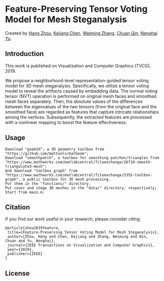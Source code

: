 # Feature-Preserving Tensor Voting Model for Mesh Steganalysis
Created by [Hang Zhou](http://home.ustc.edu.cn/~zh2991/), [Kejiang Chen](http://home.ustc.edu.cn/~chenkj/), [Weiming Zhang](http://staff.ustc.edu.cn/~zhangwm/index.html), [Chuan Qin](https://scholar.google.com/citations?user=872LJo0AAAAJ&hl=en&oi=ao), [Nenghai Yu](http://staff.ustc.edu.cn/~ynh/).

Introduction
--
This work is published on Visualization and Computer Graphics (TVCG), 2019. 

We propose a neighborhood-level representation-guided tensor voting model for 3D mesh steganalysis. Specifically, we utilize a tensor voting model to reveal the artifacts caused by embedding data. The normal voting tensor (NVT) operation is performed on original mesh faces and smoothed mesh faces separately. Then, the absolute values of the differences between the eigenvalues of the two tensors (from the original face and the smoothed face) are regarded as features that capture intricate relationships among the vertices. Subsequently, the extracted features are processed with a nonlinear mapping to boost the feature effectiveness. 


Usage
--


    Download "geom3d", a 3D geometry toolbox from "https://github.com/mattools/matGeom"; 
    Download "smoothpatch", a toolbox for smoothing patches/triangles from "https://www.mathworks.com/matlabcentral/fileexchange/26710-smooth-triangulated-mesh"; 
    And download "toolbox_graph" from "https://www.mathworks.com/matlabcentral/fileexchange/5355-toolbox-graph", a public toolbox for 3D mesh processing. 
    Put them in the "functions/" directory.
    Put cover and stego 3D meshes in the "data/" directory, respectively;
    Start from main.m.


Citation
--
If you find our work useful in your research, please consider citing:

    @article{zhou2019feature,
     title={Feature-Preserving Tensor Voting Model for Mesh Steganalysis},
     author={Zhou, Hang and Chen, Kejiang and Zhang, Weiming and Qin, Chuan and Yu, Nenghai},
     journal={IEEE Transactions on Visualization and Computer Graphics},
     year={2019},
     publisher={IEEE}
    }

License
--
